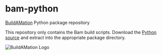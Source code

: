 # bam-python
[BuildAMation](https://github.com/markfinal/BuildAMation) Python package repository

This repository only contains the Bam build scripts. Download the [Python source](https://www.python.org/downloads/) and extract into the appropriate package directory.

![BuildAMation Logo](http://buildamation.com/BAM.png)
